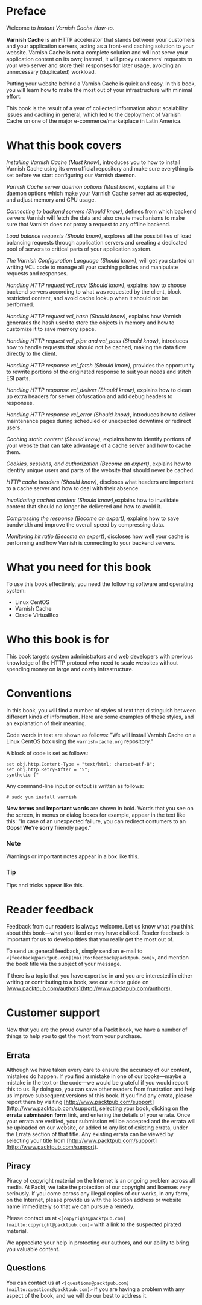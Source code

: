 # Preface

Welcome to *Instant Varnish Cache How-to*.

**Varnish Cache** is an HTTP accelerator that stands between your customers and your application servers, acting as a front-end caching solution to your website. Varnish Cache is not a complete solution and will not serve your application content on its own; instead, it will proxy customers' requests to your web server and store their responses for later usage, avoiding an unnecessary (duplicated) workload.

Putting your website behind a Varnish Cache is quick and easy. In this book, you will learn how to make the most out of your infrastructure with minimal effort.

This book is the result of a year of collected information about scalability issues and caching in general, which led to the deployment of Varnish Cache on one of the major e-commerce/marketplace in Latin America.

# What this book covers

*Installing Varnish Cache (Must know)*, introduces you to how to install Varnish Cache using its own official repository and make sure everything is set before we start configuring our Varnish daemon.

*Varnish Cache server daemon options (Must know)*, explains all the daemon options which make your Varnish Cache server act as expected, and adjust memory and CPU usage.

*Connecting to backend servers (Should know)*, defines from which backend servers Varnish will fetch the data and also create mechanisms to make sure that Varnish does not proxy a request to any offline backend.

*Load balance requests (Should know)*, explores all the possibilities of load balancing requests through application servers and creating a dedicated pool of servers to critical parts of your application system.

*The Varnish Configuration Language (Should know)*, will get you started on writing VCL code to manage all your caching policies and manipulate requests and responses.

*Handling HTTP request vcl_recv (Should know)*, explains how to choose backend servers according to what was requested by the client, block restricted content, and avoid cache lookup when it should not be performed.

*Handling HTTP request vcl_hash (Should know)*, explains how Varnish generates the hash used to store the objects in memory and how to customize it to save memory space.

*Handling HTTP request vcl_pipe and vcl_pass (Should know)*, introduces how to handle requests that should not be cached, making the data flow directly to the client.

*Handling HTTP response vcl_fetch (Should know)*, provides the opportunity to rewrite portions of the originated response to suit your needs and stitch ESI parts.

*Handling HTTP response vcl_deliver (Should know)*, explains how to clean up extra headers for server obfuscation and add debug headers to responses.

*Handling HTTP response vcl_error (Should know)*, introduces how to deliver maintenance pages during scheduled or unexpected downtime or redirect users.

*Caching static content (Should know)*, explains how to identify portions of your website that can take advantage of a cache server and how to cache them.

*Cookies, sessions, and authorization (Become an expert)*, explains how to identify unique users and parts of the website that should never be cached.

*HTTP cache headers (Should know)*, discloses what headers are important to a cache server and how to deal with their absence.

*Invalidating cached content (Should know)*,explains how to invalidate content that should no longer be delivered and how to avoid it.

*Compressing the response (Become an expert)*, explains how to save bandwidth and improve the overall speed by compressing data.

*Monitoring hit ratio (Become an expert)*, discloses how well your cache is performing and how Varnish is connecting to your backend servers.

# What you need for this book

To use this book effectively, you need the following software and operating system:

*   Linux CentOS
*   Varnish Cache
*   Oracle VirtualBox

# Who this book is for

This book targets system administrators and web developers with previous knowledge of the HTTP protocol who need to scale websites without spending money on large and costly infrastructure.

# Conventions

In this book, you will find a number of styles of text that distinguish between different kinds of information. Here are some examples of these styles, and an explanation of their meaning.

Code words in text are shown as follows: "We will install Varnish Cache on a Linux CentOS box using the `varnish-cache.org` repository."

A block of code is set as follows:

```
set obj.http.Content-Type = "text/html; charset=utf-8";
set obj.http.Retry-After = "5";
synthetic {"
```

Any command-line input or output is written as follows:

```
# sudo yum install varnish
```

**New terms** and **important words** are shown in bold. Words that you see on the screen, in menus or dialog boxes for example, appear in the text like this: "In case of an unexpected failure, you can redirect costumers to an **Oops! We're sorry** friendly page."

### Note

Warnings or important notes appear in a box like this.

### Tip

Tips and tricks appear like this.

# Reader feedback

Feedback from our readers is always welcome. Let us know what you think about this book—what you liked or may have disliked. Reader feedback is important for us to develop titles that you really get the most out of.

To send us general feedback, simply send an e-mail to `<[feedback@packtpub.com](mailto:feedback@packtpub.com)>`, and mention the book title via the subject of your message.

If there is a topic that you have expertise in and you are interested in either writing or contributing to a book, see our author guide on [www.packtpub.com/authors](http://www.packtpub.com/authors).

# Customer support

Now that you are the proud owner of a Packt book, we have a number of things to help you to get the most from your purchase.

## Errata

Although we have taken every care to ensure the accuracy of our content, mistakes do happen. If you find a mistake in one of our books—maybe a mistake in the text or the code—we would be grateful if you would report this to us. By doing so, you can save other readers from frustration and help us improve subsequent versions of this book. If you find any errata, please report them by visiting [http://www.packtpub.com/support](http://www.packtpub.com/support), selecting your book, clicking on the **errata** **submission** **form** link, and entering the details of your errata. Once your errata are verified, your submission will be accepted and the errata will be uploaded on our website, or added to any list of existing errata, under the Errata section of that title. Any existing errata can be viewed by selecting your title from [http://www.packtpub.com/support](http://www.packtpub.com/support).

## Piracy

Piracy of copyright material on the Internet is an ongoing problem across all media. At Packt, we take the protection of our copyright and licenses very seriously. If you come across any illegal copies of our works, in any form, on the Internet, please provide us with the location address or website name immediately so that we can pursue a remedy.

Please contact us at `<[copyright@packtpub.com](mailto:copyright@packtpub.com)>` with a link to the suspected pirated material.

We appreciate your help in protecting our authors, and our ability to bring you valuable content.

## Questions

You can contact us at `<[questions@packtpub.com](mailto:questions@packtpub.com)>` if you are having a problem with any aspect of the book, and we will do our best to address it.